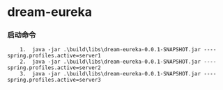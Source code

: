 # dream-eureka


### 启动命令

        1.  java -jar .\build\libs\dream-eureka-0.0.1-SNAPSHOT.jar ----spring.profiles.active=server1
        2.  java -jar .\build\libs\dream-eureka-0.0.1-SNAPSHOT.jar ----spring.profiles.active=server2
        3.  java -jar .\build\libs\dream-eureka-0.0.1-SNAPSHOT.jar ----spring.profiles.active=server3